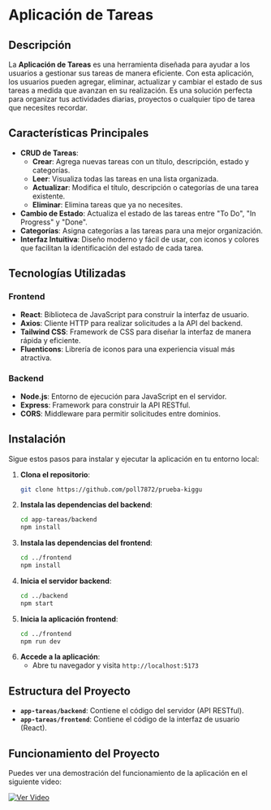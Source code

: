 # Aplicación de Tareas

## Descripción

La **Aplicación de Tareas** es una herramienta diseñada para ayudar a los usuarios a gestionar sus tareas de manera eficiente. Con esta aplicación, los usuarios pueden agregar, eliminar, actualizar y cambiar el estado de sus tareas a medida que avanzan en su realización. Es una solución perfecta para organizar tus actividades diarias, proyectos o cualquier tipo de tarea que necesites recordar.

## Características Principales

- **CRUD de Tareas**:
  - **Crear**: Agrega nuevas tareas con un título, descripción, estado y categorías.
  - **Leer**: Visualiza todas las tareas en una lista organizada.
  - **Actualizar**: Modifica el título, descripción o categorías de una tarea existente.
  - **Eliminar**: Elimina tareas que ya no necesites.
- **Cambio de Estado**: Actualiza el estado de las tareas entre "To Do", "In Progress" y "Done".
- **Categorías**: Asigna categorías a las tareas para una mejor organización.
- **Interfaz Intuitiva**: Diseño moderno y fácil de usar, con iconos y colores que facilitan la identificación del estado de cada tarea.

## Tecnologías Utilizadas

### Frontend

- **React**: Biblioteca de JavaScript para construir la interfaz de usuario.
- **Axios**: Cliente HTTP para realizar solicitudes a la API del backend.
- **Tailwind CSS**: Framework de CSS para diseñar la interfaz de manera rápida y eficiente.
- **Fluenticons**: Librería de iconos para una experiencia visual más atractiva.

### Backend

- **Node.js**: Entorno de ejecución para JavaScript en el servidor.
- **Express**: Framework para construir la API RESTful.
- **CORS**: Middleware para permitir solicitudes entre dominios.

## Instalación

Sigue estos pasos para instalar y ejecutar la aplicación en tu entorno local:

1. **Clona el repositorio**:
   ```bash
   git clone https://github.com/poll7872/prueba-kiggu
   ```
2. **Instala las dependencias del backend**:
   ```bash
   cd app-tareas/backend
   npm install
   ```
3. **Instala las dependencias del frontend**:
   ```bash
   cd ../frontend
   npm install
   ```
4. **Inicia el servidor backend**:
   ```bash
   cd ../backend
   npm start
   ```
5. **Inicia la aplicación frontend**:
   ```bash
   cd ../frontend
   npm run dev
   ```
6. **Accede a la aplicación**:
   - Abre tu navegador y visita `http://localhost:5173`

## Estructura del Proyecto

- **`app-tareas/backend`**: Contiene el código del servidor (API RESTful).
- **`app-tareas/frontend`**: Contiene el código de la interfaz de usuario (React).

## Funcionamiento del Proyecto

Puedes ver una demostración del funcionamiento de la aplicación en el siguiente video:

[![Ver Video](https://i.ibb.co/rf71D2vz/pagina-principal.png)](https://vimeo.com/1063906172)
